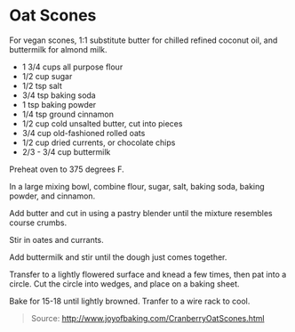 Oat Scones
==========
For vegan scones, 1:1 substitute butter for chilled refined coconut oil, and buttermilk for almond milk.

- 1 3/4 cups all purpose flour
- 1/2 cup sugar
- 1/2 tsp salt
- 3/4 tsp baking soda
- 1 tsp baking powder
- 1/4 tsp ground cinnamon
- 1/2 cup cold unsalted butter, cut into pieces
- 3/4 cup old-fashioned rolled oats
- 1/2 cup dried currents, or chocolate chips
- 2/3 - 3/4 cup buttermilk

Preheat oven to 375 degrees F.

In a large mixing bowl, combine flour, sugar, salt, baking soda, baking powder, and cinnamon.

Add butter and cut in using a pastry blender until the mixture resembles course crumbs.

Stir in oates and currants.

Add buttermilk and stir until the dough just comes together.

Transfer to a lightly flowered surface and knead a few times, then pat into a circle. Cut the circle into wedges, and place on a baking sheet.

Bake for 15-18 until lightly browned. Tranfer to a wire rack to cool.

> Source: http://www.joyofbaking.com/CranberryOatScones.html
